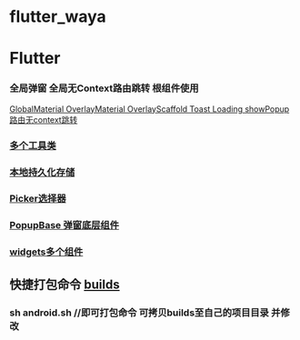 # flutter_waya

# Flutter 

### 全局弹窗 全局无Context路由跳转 根组件使用 
[GlobalMaterial OverlayMaterial OverlayScaffold Toast Loading showPopup 路由无context跳转](lib/src/widgets/custom/root.dart) 

### [多个工具类](lib/src/tools)

### [本地持久化存储](lib/src/tools/storage.dart)

### [Picker选择器](lib/src/widgets/custom/dialog/picker)

### [PopupBase 弹窗底层组件](lib/src/widgets/custom/dialog/popup_base.dart)

### [widgets多个组件](lib/src/widgets/widgets.dart)

## 快捷打包命令 [builds](builds)

### sh android.sh  //即可打包命令 可拷贝builds至自己的项目目录 并修改



